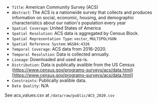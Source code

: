 - `Title`: American Community Survey (ACS)
- `Abstract`: The ACS is a nationwide survey that collects and produces information on social, 
economic, housing, and demographic characteristics about our nation's population every year
- `Spatial Coverage`: United States of America
- `Spatial Resolution`: ACS data is aggregated by Census Block. 
- `Spatial Representation Type`: `vector`, `MULTIPOLYGON`
- `Spatial Reference System`: `WGS84:4326`
- `Temporal Coverage`: ACS data from 2016-2020. 
- `Temporal Resolution`: Data is collected annually. 
- `Lineage`: Downloaded and used as-is.
- `Distribution`: Data is publically avalible from the US Census (https://www.census.gov/programs-surveys/acs/data.html)[https://www.census.gov/programs-surveys/acs/data.html]
- `Constraints`: Publically avalible data.
- `Data Quality`: N/A

See acs_values.csv at `/data/raw/public/ACS_2020.csv`
